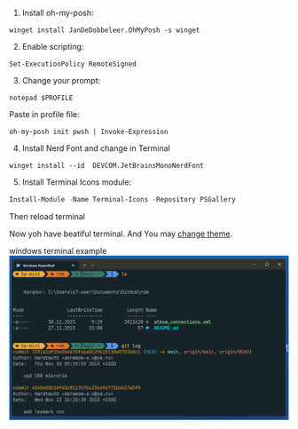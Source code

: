 1. Install oh-my-posh:

```powrshell
winget install JanDeDobbeleer.OhMyPosh -s winget
```
2. Enable scripting:

```powrshell
Set-ExecutionPolicy RemoteSigned
```

3. Change your prompt:

```powrshell
notepad $PROFILE
```
Paste in profile file:
```
oh-my-posh init pwsh | Invoke-Expression
```

4. Install Nerd Font and change in Terminal

```powrshell
winget install --id  DEVCOM.JetBrainsMonoNerdFont
```

5. Install Terminal Icons module:

```powershell
Install-Module -Name Terminal-Icons -Repository PSGallery
```

Then reload terminal

Now yoh have beatiful terminal. And You may [change theme](https://ohmyposh.dev/docs/installation/customize).

windows terminal example
![windows_terminal](../../assets/windows_terminal.png)